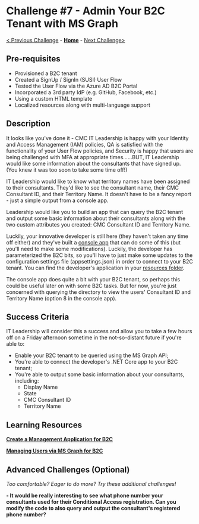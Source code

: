 # Challenge \#7 - Admin Your B2C Tenant with MS Graph

[< Previous Challenge](./06-conditional-access.md) - **[Home](../readme.md)** - [Next Challenge>](./08-prepare-ief.md)

## Pre-requisites

- Provisioned a B2C tenant
- Created a SignUp / SignIn (SUSI) User Flow
- Tested the User Flow via the Azure AD B2C Portal
- Incorporated a 3rd party IdP (e.g. GitHub, Facebook, etc.)
- Using a custom HTML template
- Localized resources along with multi-language support

## Description

It looks like you've done it - CMC IT Leadership is happy with your Identity and Access Management (IAM) policies, QA is satisfied with the functionality of your User Flow policies, and Security is happy that users are being challenged with MFA at appropriate times......BUT, IT Leadership would like some information about the consultants that have signed up. (You knew it was too soon to take some time off!)

IT Leadership would like to know what territory names have been assigned to their consultants. They'd like to see the consultant name, their CMC Consultant ID, and their Territory Name. It doesn't have to be a fancy report - just a simple output from a console app.

Leadership would like you to build an app that can query the B2C tenant and output some basic information about their consultants along with the two custom attributes you created: CMC Consultant ID and Territory Name.

Luckily, your innovative developer is still here (they haven't taken any time off either) and they've built a [console app](../Resources/MSGraphApp/README.md) that can do some of this (but you'll need to make some modifications). Luckily, the developer has parameterized the B2C bits, so you'll have to just make some updates to the configuration settings file (appsettings.json) in order to connect to your B2C tenant. You can find the developer's application in your [resources folder](../Resources/MSGraphApp/README.md).

The console app does quite a bit with your B2C tenant, so perhaps this could be useful later on with some B2C tasks. But for now, you're just concerned with querying the directory to view the users' Consultant ID and Territory Name (option 8 in the console app).
## Success Criteria

IT Leadership will consider this a success and allow you to take a few hours off on a Friday afternoon sometime in the not-so-distant future if you're able to:

- Enable your B2C tenant to be queried using the MS Graph API;
- You're able to connect the developer's .NET Core app to your B2C tenant;
- You're able to output some basic information about your consultants, including:
  - Display Name
  - State
  - CMC Consultant ID
  - Territory Name

## Learning Resources

**[Create a Management Application for B2C](https://docs.microsoft.com/en-us/azure/active-directory-b2c/microsoft-graph-get-started?tabs=app-reg-ga)**

**[Managing Users via MS Graph for B2C](https://docs.microsoft.com/en-us/azure/active-directory-b2c/manage-user-accounts-graph-api)**

## Advanced Challenges (Optional)

_Too comfortable? Eager to do more? Try these additional challenges!_

**- It would be really interesting to see what phone number your consultants used for their Conditional Access registration. Can you modify the code to also query and output the consultant's registered phone number?**
